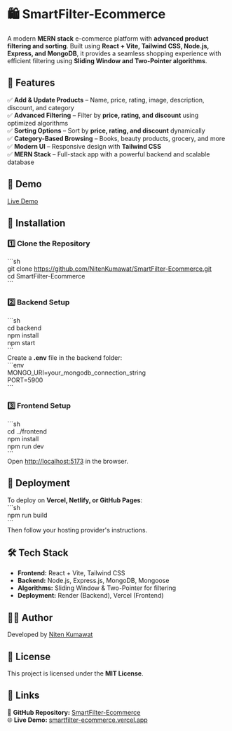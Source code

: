 # 🛍️ SmartFilter-Ecommerce  

A modern **MERN stack** e-commerce platform with **advanced product filtering and sorting**. Built using **React + Vite, Tailwind CSS, Node.js, Express, and MongoDB**, it provides a seamless shopping experience with efficient filtering using **Sliding Window and Two-Pointer algorithms**.  

## 🚀 Features  

✅ **Add & Update Products** – Name, price, rating, image, description, discount, and category  
✅ **Advanced Filtering** – Filter by **price, rating, and discount** using optimized algorithms  
✅ **Sorting Options** – Sort by **price, rating, and discount** dynamically  
✅ **Category-Based Browsing** – Books, beauty products, grocery, and more  
✅ **Modern UI** – Responsive design with **Tailwind CSS**  
✅ **MERN Stack** – Full-stack app with a powerful backend and scalable database  

## 🎥 Demo  

[Live Demo](https://smart-filter-ecommerce.vercel.app/)  

## 📂 Installation  

### 1️⃣ Clone the Repository  
\```sh  
git clone https://github.com/NitenKumawat/SmartFilter-Ecommerce.git  
cd SmartFilter-Ecommerce  
\```  

### 2️⃣ Backend Setup  
\```sh  
cd backend  
npm install  
npm start  
\```  
Create a **.env** file in the backend folder:  
\```env  
MONGO_URI=your_mongodb_connection_string  
PORT=5900  
\```  

### 3️⃣ Frontend Setup  
\```sh  
cd ../frontend  
npm install  
npm run dev  
\```  
Open [http://localhost:5173](http://localhost:5173) in the browser.  

## 🚀 Deployment  

To deploy on **Vercel, Netlify, or GitHub Pages**:  
\```sh  
npm run build  
\```  
Then follow your hosting provider's instructions.  

## 🛠️ Tech Stack  

- **Frontend:** React + Vite, Tailwind CSS  
- **Backend:** Node.js, Express.js, MongoDB, Mongoose  
- **Algorithms:** Sliding Window & Two-Pointer for filtering  
- **Deployment:** Render (Backend), Vercel (Frontend)  



## 👨‍💻 Author  

Developed by [Niten Kumawat](https://github.com/NitenKumawat)  

## 📜 License  

This project is licensed under the **MIT License**.  

## 🔗 Links  

📂 **GitHub Repository:** [SmartFilter-Ecommerce](https://github.com/NitenKumawat/SmartFilter-Ecommerce)  
🌐 **Live Demo:** [smartfilter-ecommerce.vercel.app](https://smart-filter-ecommerce.vercel.app/)   
